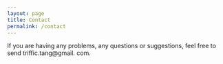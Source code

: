 ```yaml
---
layout: page
title: Contact
permalink: /contact
---
```


If you are having any problems, any questions or suggestions, feel free to send triffic.tang@gmail.
com.

